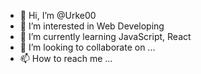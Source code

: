 - 👋 Hi, I’m @Urke00
- 👀 I’m interested in Web Developing
- 🌱 I’m currently learning JavaScript, React
- 💞️ I’m looking to collaborate on ...
- 📫 How to reach me ...

<!---
Urke00/Urke00 is a ✨ special ✨ repository because its `README.md` (this file) appears on your GitHub profile.
You can click the Preview link to take a look at your changes.
--->
